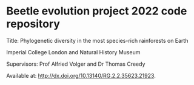 # Beetle evolution project 2022 code repository
Title: Phylogenetic diversity in the most species-rich rainforests on Earth

Imperial College London and Natural History Museum

Supervisors: Prof Alfried Volger and Dr Thomas Creedy

Available at: http://dx.doi.org/10.13140/RG.2.2.35623.21923.
